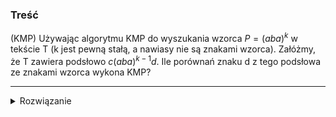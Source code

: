 ### Treść
(KMP)
Używając algorytmu KMP do wyszukania wzorca $P=(aba)^k$ w tekście T (k jest pewną stałą, a nawiasy nie są znakami wzorca). Załóżmy, że T zawiera podsłowo $c(aba)^{k-1}d$. Ile porównań znaku d z tego podsłowa ze znakami wzorca wykona KMP?

------
<details><summary>Rozwiązanie</summary>
<p>

rozpiszmy to:
k = 1
p = aba
t = cd
porówań: 1

k = 2
p = abaaba
t = cabadxxxxx
porówań: 2
1 porównanie dla abaa, drugie dla ab

k = 3
p = abaabaaba
t = cabaabadxxxxx
porówań: 3
1 porównanie dla abaabaa, drugie dla abaab trezcie dla aba

(profilaktycznie indukcja po k)